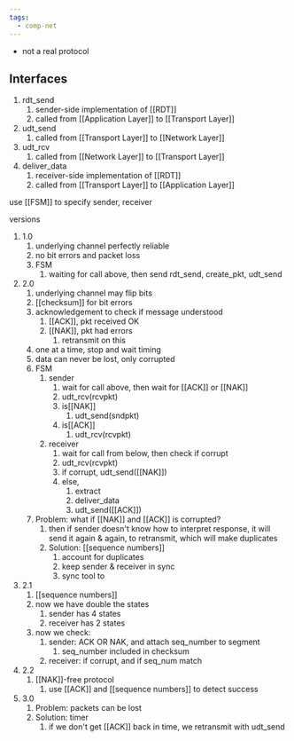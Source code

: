 ```yaml
---
tags:
  - comp-net
---
```

- not a real protocol

## Interfaces
1. rdt_send
	1. sender-side implementation of [[RDT]]
	2. called from [[Application Layer]] to [[Transport Layer]]
3. udt_send
	1. called from [[Transport Layer]] to [[Network Layer]]
4. udt_rcv
	1. called from  [[Network Layer]] to [[Transport Layer]]
5. deliver_data
	1. receiver-side implementation of [[RDT]]
	2. called from [[Transport Layer]] to [[Application Layer]]

use [[FSM]] to specify sender, receiver

versions
1. 1.0
	1. underlying channel perfectly reliable
	2. no bit errors and packet loss
	3. FSM
		1. waiting for call above, then send rdt_send, create_pkt, udt_send
2. 2.0
	1. underlying channel may flip bits
	2. [[checksum]] for bit errors
	3. acknowledgement to check if message understood
		1. [[ACK]], pkt received OK
		2. [[NAK]], pkt had errors
			1. retransmit on this
	4. one at a time, stop and wait timing
	5. data can never be lost, only corrupted
	6. FSM
		1. sender
			1. wait for call above, then wait for [[ACK]] or [[NAK]]
			2. udt_rcv(rcvpkt)
			3. is[[NAK]]
				1. udt_send(sndpkt)
			4. is[[ACK]]
				1. udt_rcv(rcvpkt)
		2. receiver
			1. wait for call from below, then check if corrupt
			2. udt_rcv(rcvpkt)
			3. if corrupt, udt_send([[NAK]])
			4. else,
				1. extract
				2. deliver_data
				3. udt_send([[ACK]])
	7. Problem: what if [[NAK]] and [[ACK]] is corrupted?
		1. then if sender doesn't know how to interpret response, it will send it again & again, to retransmit, which will make duplicates
		2. Solution: [[sequence numbers]]
			1. account for duplicates
			2. keep sender & receiver in sync
			3. sync tool to 
3. 2.1
	1. [[sequence numbers]]
	2. now we have double the states
		1. sender has 4 states
		2. receiver has 2 states
	3. now we check:
		1. sender: ACK OR NAK, and attach seq_number to segment
			1. seq_number included in checksum
		2. receiver: if corrupt, and if seq_num match
4. 2.2
	1. [[NAK]]-free protocol
		1. use [[ACK]] and [[sequence numbers]] to detect success
5. 3.0
	1. Problem: packets can be lost
	2. Solution: timer
		1. if we don't get [[ACK]] back in time, we retransmit with udt_send